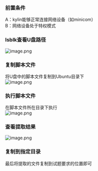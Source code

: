 ### 前置条件
A：kylin能够正常连接网络设备（如minicom）<br />B：网络设备处于特权模式
### lsblk查看U盘路径
![image.png](https://cdn.nlark.com/yuque/0/2024/png/33622884/1713171867929-1248c7f7-e995-471b-a822-95590ec5a693.png#averageHue=%23fbf9f6&clientId=u82e23caa-d867-4&from=paste&height=263&id=udf8ef74b&originHeight=247&originWidth=530&originalType=binary&ratio=0.9375&rotation=0&showTitle=false&size=43724&status=done&style=none&taskId=u2e0adca8-84d9-4293-afe7-128cf5d9b36&title=&width=565.3333333333334)
### 复制脚本文件
将U盘中的脚本文件复制到Ubuntu目录下<br />![image.png](https://cdn.nlark.com/yuque/0/2024/png/33622884/1708510406186-a259da44-97ef-4f9a-88fd-0cdacb71c108.png#averageHue=%23faf8f0&clientId=u2ab2ab90-a163-4&from=paste&height=10&id=ua7f29b8d&originHeight=21&originWidth=722&originalType=binary&ratio=1.25&rotation=0&showTitle=false&size=8673&status=done&style=none&taskId=u89abb2bb-ee7e-4337-9df5-bf0602cea1e&title=&width=337)
### 执行脚本文件
在脚本文件所在目录下执行<br />![image.png](https://cdn.nlark.com/yuque/0/2024/png/33622884/1708510495268-f11f3e1f-8e4b-4782-be43-c5f4f620de98.png#averageHue=%23cbd07d&clientId=u2ab2ab90-a163-4&from=paste&height=8&id=frOSb&originHeight=16&originWidth=749&originalType=binary&ratio=1.25&rotation=0&showTitle=false&size=8170&status=done&style=none&taskId=uc2c8de9e-ecd7-42b8-b6d6-bde85d75443&title=&width=366)
### 查看提取结果
![image.png](https://cdn.nlark.com/yuque/0/2024/png/33622884/1708510670484-e3bc7a9f-b2a9-46d1-a946-4be4edcd203d.png#averageHue=%23fcfcf5&clientId=u2ab2ab90-a163-4&from=paste&height=52&id=u78dcc2f2&originHeight=52&originWidth=873&originalType=binary&ratio=1.25&rotation=0&showTitle=false&size=19195&status=done&style=none&taskId=u11aaad72-f604-4080-accb-ccc5aa04566&title=&width=873)
### 复制到指定目录
最后将提取的文件复制到试题要求的位置即可
